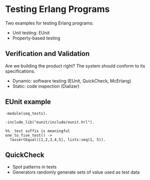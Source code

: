 # Testing Erlang Programs

Two examples for testing Erlang programs:

* Unit testing: EUnit
* Property-based testing

## Verification and Validation

Are we building the product right?
The system should conform to its specifications.

* Dynamic: software testing (EUnit, QuickCheck, McErlang)
* Static: code inspection (Dializer)

## EUnit example

    -module(seq_tests).

    -include_lib("eunit/include/eunit.hrl").

    %% _test suffix is meaningful
    one_to_five_test() ->
      ?assertEqual([1,2,3,4,5], lists:seq(1, 5)).

## QuickCheck

* Spot patterns in tests
* Generators randomly generate sets of value used as test data
